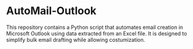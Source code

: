 # AutoMail-Outlook
This repository contains a Python script that automates email creation in Microsoft Outlook using data extracted from an Excel file. It is designed to simplify bulk email drafting while allowing costumization.
